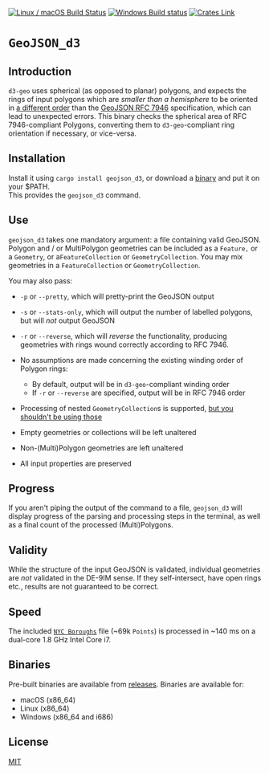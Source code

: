 [![Linux / macOS Build Status](https://travis-ci.org/urschrei/polylabel_cmd.svg?branch=master)](https://travis-ci.org/urschrei/geojson_d3) [![Windows Build status](https://ci.appveyor.com/api/projects/status/pue3tmorkpdc560r/branch/master?svg=true)](https://ci.appveyor.com/project/urschrei/geojson-d3/branch/master)
 [![Crates Link](https://img.shields.io/crates/v/geojson_d3.svg)](https://crates.io/crates/geojson_d3)
# `GeoJSON_d3`

## Introduction
`d3-geo` uses spherical (as opposed to planar) polygons, and expects the rings of input polygons which are _smaller than a hemisphere_ to be oriented in [a different order](https://github.com/d3/d3-geo/pull/79) than the [GeoJSON RFC 7946](https://tools.ietf.org/html/rfc7946#section-3.1.6) specification, which can lead to unexpected errors. This binary checks the spherical area of RFC 7946-compliant Polygons, converting them to `d3-geo`-compliant ring orientation if necessary, or vice-versa.

## Installation
Install it using `cargo install geojson_d3`, or download a [binary](#binaries) and put it on your $PATH.  
This provides the `geojson_d3` command.

## Use
`geojson_d3` takes one mandatory argument: a file containing valid GeoJSON. Polygon and / or MultiPolygon geometries can be included as a `Feature,` or a `Geometry`, or a`FeatureCollection` or `GeometryCollection`. You may mix geometries in a `FeatureCollection` or `GeometryCollection`.

You may also pass:
- `-p` or `--pretty`, which will pretty-print the GeoJSON output
- `-s` or `--stats-only`, which will output the number of labelled polygons, but will *not* output GeoJSON
- `-r` or `--reverse`, which will _reverse_ the functionality, producing geometries with rings wound correctly according to RFC 7946.

- No assumptions are made concerning the existing winding order of Polygon rings:
    - By default, output will be in `d3-geo`-compliant winding order
    - If `-r` or `--reverse` are specified, output will be in RFC 7946 order
- Processing of nested `GeometryCollection`s is supported, [but you shouldn't be using those](https://tools.ietf.org/html/rfc7946#section-3.1.8)
- Empty geometries or collections will be left unaltered
- Non-(Multi)Polygon geometries are left unaltered
- All input properties are preserved

## Progress
If you aren't piping the output of the command to a file, `geojson_d3` will display progress of the parsing and processing steps in the terminal, as well as a final count of the processed (Multi)Polygons.

## Validity
While the structure of the input GeoJSON is validated, individual geometries are *not* validated in the DE-9IM sense. If they self-intersect, have open rings etc., results are not guaranteed to be correct.

## Speed
The included [`NYC Boroughs`](boroughs.geojson) file (~69k `Points`) is processed in ~140 ms on a dual-core 1.8 GHz Intel Core i7.

## Binaries
Pre-built binaries are available from [releases](https://github.com/urschrei/geojson_d3/releases/latest). Binaries are available for:
- macOS (x86_64)
- Linux (x86_64)
- Windows (x86_64 and i686)

## License
[MIT](license.txt)
